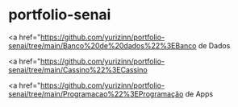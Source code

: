 # portfolio-senai
<a href="https://github.com/yurizinn/portfolio-senai/tree/main/Banco%20de%20dados%22%3EBanco de Dados</a>

<a href="https://github.com/yurizinn/portfolio-senai/tree/main/Cassino%22%3ECassino</a>

<a href="https://github.com/yurizinn/portfolio-senai/tree/main/Programacao%22%3EProgramação de Apps</a>
